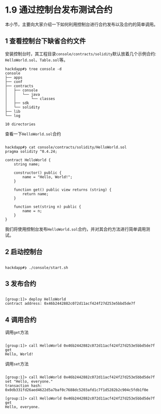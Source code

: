 # 1.9 通过控制台发布测试合约

本小节，主要向大家介绍一下如何利用控制台进行合约发布以及合约的简单调用。

## 1 查看控制台下缺省合约文件

安装控制台时，其工程目录`console/contracts/solidity`默认放着几个示例合约: `HelloWorld.sol`、`Table.sol`等。

```
hackdapp#❯ tree console -d
console
├── apps
├── conf
├── contracts
│   ├── console
│   │   └── java
│   │       └── classes
│   ├── sdk
│   └── solidity
├── lib
└── log

10 directories
```

查看一下`HelloWorld.sol`合约

```

hackdapp#❯ cat console/contracts/solidity/HelloWorld.sol
pragma solidity ^0.4.24;

contract HelloWorld {
    string name;

    constructor() public {
        name = "Hello, World!";
    }

    function get() public view returns (string) {
        return name;
    }

    function set(string n) public {
        name = n;
    }
}

```

我们将使用控制台发布`HelloWorld.sol`合约，并对其合约方法进行简单调用测试。

## 2 启动控制台

```

hackdapp#❯ ./console/start.sh

```

## 3 发布合约

```

[group:1]> deploy HelloWorld
contract address: 0x46b2442882c072d11acf424f27d253e5bbd5de7f

```

## 4 调用合约

调用`get`方法

```

[group:1]> call HelloWorld 0x46b2442882c072d11acf424f27d253e5bbd5de7f get
Hello, World!

```

调用`set`方法

```

[group:1]> call HelloWorld 0x46b2442882c072d11acf424f27d253e5bbd5de7f set "Hello, everyone."
transaction hash: 0x0db331fd26aed4622d5a7baf0c7688dc5203afd1c7f1d5282b2c904c5fdb1f0e

[group:1]> call HelloWorld 0x46b2442882c072d11acf424f27d253e5bbd5de7f get
Hello, everyone.
```
